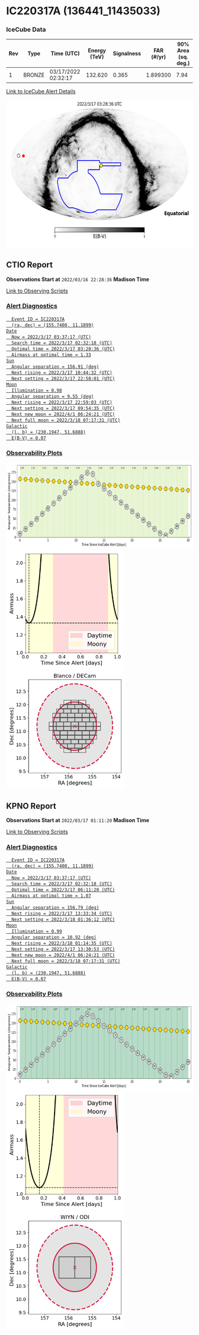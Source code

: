 # IC220317A (136441_11435033)

### IceCube Data

| Rev | Type | Time (UTC) | Energy (TeV) | Signalness | FAR (#/yr) | 90% Area (sq. deg.) |
| --- | --- | --- | --- | --- | --- | --- |
| 1 | BRONZE | 03/17/2022  02:32:17 | 132.620 | 0.365 | 1.899300 | 7.94 |

<a href="https://gcn.gsfc.nasa.gov/gcn/notices_amon_g_b/136441_11435033.amon" target="_blank">Link to IceCube Alert Details</a>

<a href="https://rmorgan10.github.io/AlertMonitoring/IC220317A_1/CTIO_skymap.png" target="_blank">
  <img src="CTIO_skymap.png" alt="CTIO Skymap" style="width:700px;height:400px;">
</a>


## CTIO Report

**Observations Start at**  `2022/03/16 22:28:36`  **Madison Time**

<a href="https://github.com/rmorgan10/AlertMonitoring/blob/main/IC220317A_1/CTIO.json" target="_blank">Link to Observing Scripts

### Alert Diagnostics

```Event
  Event ID = IC220317A
  (ra, dec) = (155.7400, 11.1899)
Date
  Now = 2022/3/17 03:37:17 (UTC)
  Search time = 2022/3/17 02:32:18 (UTC)
  Optimal time = 2022/3/17 03:28:36 (UTC)
  Airmass at optimal time = 1.33
Sun
  Angular separation = 156.91 (deg)
  Next rising = 2022/3/17 10:44:32 (UTC)
  Next setting = 2022/3/17 22:58:01 (UTC)
Moon
  Illumination = 0.98
  Angular separation = 9.55 (deg)
  Next rising = 2022/3/17 22:59:03 (UTC)
  Next setting = 2022/3/17 09:54:35 (UTC)
  Next new moon = 2022/4/1 06:24:21 (UTC)
  Next full moon = 2022/3/18 07:17:31 (UTC)
Galactic
  (l, b) = (230.1947, 51.6888)
  E(B-V) = 0.07
```
### Observability Plots

<a href="https://rmorgan10.github.io/AlertMonitoring/IC220317A_1/CTIO_forecast.png" target="_blank">
  <img src="CTIO_forecast.png" alt="CTIO Forecast" style="width:700px;height:233px;">
</a>

<a href="https://rmorgan10.github.io/AlertMonitoring/IC220317A_1/CTIO_airmass.png" target="_blank">
  <img src="CTIO_airmass.png" alt="CTIO Airmass" style="width:320px;height:320px;">
</a>
<a href="https://rmorgan10.github.io/AlertMonitoring/IC220317A_1/CTIO_fov.png" target="_blank">
  <img src="CTIO_fov.png" alt="CTIO FoV" style="width:320px;height:320px;">
</a>


## KPNO Report

**Observations Start at**  `2022/03/17 01:11:20`  **Madison Time**

<a href="https://github.com/rmorgan10/AlertMonitoring/blob/main/IC220317A_1/KPNO.json" target="_blank">Link to Observing Scripts

### Alert Diagnostics

```Event
  Event ID = IC220317A
  (ra, dec) = (155.7400, 11.1899)
Date
  Now = 2022/3/17 03:37:17 (UTC)
  Search time = 2022/3/17 02:32:18 (UTC)
  Optimal time = 2022/3/17 06:11:20 (UTC)
  Airmass at optimal time = 1.07
Sun
  Angular separation = 156.79 (deg)
  Next rising = 2022/3/17 13:33:34 (UTC)
  Next setting = 2022/3/18 01:36:12 (UTC)
Moon
  Illumination = 0.99
  Angular separation = 10.92 (deg)
  Next rising = 2022/3/18 01:14:35 (UTC)
  Next setting = 2022/3/17 13:30:53 (UTC)
  Next new moon = 2022/4/1 06:24:21 (UTC)
  Next full moon = 2022/3/18 07:17:31 (UTC)
Galactic
  (l, b) = (230.1947, 51.6888)
  E(B-V) = 0.07
```
### Observability Plots

<a href="https://rmorgan10.github.io/AlertMonitoring/IC220317A_1/KPNO_forecast.png" target="_blank">
  <img src="KPNO_forecast.png" alt="KPNO Forecast" style="width:700px;height:233px;">
</a>

<a href="https://rmorgan10.github.io/AlertMonitoring/IC220317A_1/KPNO_airmass.png" target="_blank">
  <img src="KPNO_airmass.png" alt="KPNO Airmass" style="width:320px;height:320px;">
</a>
<a href="https://rmorgan10.github.io/AlertMonitoring/IC220317A_1/KPNO_fov.png" target="_blank">
  <img src="KPNO_fov.png" alt="KPNO FoV" style="width:320px;height:320px;">
</a>


